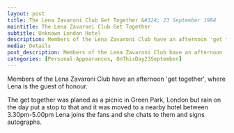 ```yaml
---
layout: post
title: The Lena Zavaroni Club Get Together &#124; 23 September 1984
maintitle: The Lena Zavaroni Club Get Together
subtitle: Unknown London Hotel
description: Members of the Lena Zavaroni Club have an afternoon 'get together', where Lena is the guest of honour. She chats to fans and signs autographs.
media: Details
post_description: Members of the Lena Zavaroni Club have an afternoon 'get together', where Lena is the guest of honour. She chats to fans and signs autographs.
categories: [Personal-Appearances, OnThisDay23September]
---
```


Members of the Lena Zavaroni Club have an afternoon 'get together', where Lena is the guest of honour.

The get together was planed as a picnic in Green Park, London but rain on the day put a stop to that and it was moved to a nearby hotel between 3.30pm-5.00pm Lena joins the fans and she chats to them and signs autographs.

